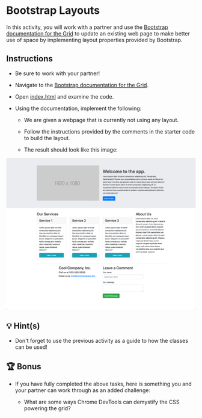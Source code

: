 # Bootstrap Layouts

In this activity, you will work with a partner and use the [Bootstrap documentation for the Grid](https://getbootstrap.com/docs/4.5/layout/grid/) to update an existing web page to make better use of space by implementing layout properties provided by Bootstrap.

## Instructions

* Be sure to work with your partner!

* Navigate to the [Bootstrap documentation for the Grid](https://getbootstrap.com/docs/4.5/layout/grid/).

* Open [index.html](./Unsolved/index.html) and examine the code.

* Using the documentation, implement the following:

  * We are given a webpage that is currently not using any layout.

  * Follow the instructions provided by the comments in the starter code to build the layout. 
  
  * The result should look like this image:

![The solution shows a page layout with multiple rows and columns using Bootstrap's grid system.](./solved-screenshot.png)

## 💡 Hint(s)

* Don't forget to use the previous activity as a guide to how the classes can be used!

## 🏆 Bonus

* If you have fully completed the above tasks, here is something you and your partner can work through as an added challenge:

  * What are some ways Chrome DevTools can demystify the CSS powering the grid?